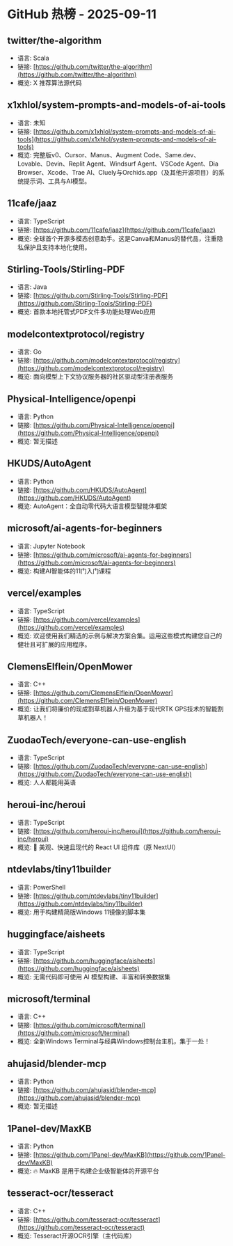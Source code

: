 # GitHub 热榜 - 2025-09-11

## twitter/the-algorithm
- 语言: Scala
- 链接: [https://github.com/twitter/the-algorithm](https://github.com/twitter/the-algorithm)
- 概览: X 推荐算法源代码

## x1xhlol/system-prompts-and-models-of-ai-tools
- 语言: 未知
- 链接: [https://github.com/x1xhlol/system-prompts-and-models-of-ai-tools](https://github.com/x1xhlol/system-prompts-and-models-of-ai-tools)
- 概览: 完整版v0、Cursor、Manus、Augment Code、Same.dev、Lovable、Devin、Replit Agent、Windsurf Agent、VSCode Agent、Dia Browser、Xcode、Trae AI、Cluely与Orchids.app（及其他开源项目）的系统提示词、工具与AI模型。

## 11cafe/jaaz
- 语言: TypeScript
- 链接: [https://github.com/11cafe/jaaz](https://github.com/11cafe/jaaz)
- 概览: 全球首个开源多模态创意助手。这是Canva和Manus的替代品，注重隐私保护且支持本地化使用。

## Stirling-Tools/Stirling-PDF
- 语言: Java
- 链接: [https://github.com/Stirling-Tools/Stirling-PDF](https://github.com/Stirling-Tools/Stirling-PDF)
- 概览: 首款本地托管式PDF文件多功能处理Web应用

## modelcontextprotocol/registry
- 语言: Go
- 链接: [https://github.com/modelcontextprotocol/registry](https://github.com/modelcontextprotocol/registry)
- 概览: 面向模型上下文协议服务器的社区驱动型注册表服务

## Physical-Intelligence/openpi
- 语言: Python
- 链接: [https://github.com/Physical-Intelligence/openpi](https://github.com/Physical-Intelligence/openpi)
- 概览: 暂无描述

## HKUDS/AutoAgent
- 语言: Python
- 链接: [https://github.com/HKUDS/AutoAgent](https://github.com/HKUDS/AutoAgent)
- 概览: AutoAgent：全自动零代码大语言模型智能体框架

## microsoft/ai-agents-for-beginners
- 语言: Jupyter Notebook
- 链接: [https://github.com/microsoft/ai-agents-for-beginners](https://github.com/microsoft/ai-agents-for-beginners)
- 概览: 构建AI智能体的11门入门课程

## vercel/examples
- 语言: TypeScript
- 链接: [https://github.com/vercel/examples](https://github.com/vercel/examples)
- 概览: 欢迎使用我们精选的示例与解决方案合集。运用这些模式构建您自己的健壮且可扩展的应用程序。

## ClemensElflein/OpenMower
- 语言: C++
- 链接: [https://github.com/ClemensElflein/OpenMower](https://github.com/ClemensElflein/OpenMower)
- 概览: 让我们将廉价的现成割草机器人升级为基于现代RTK GPS技术的智能割草机器人！

## ZuodaoTech/everyone-can-use-english
- 语言: TypeScript
- 链接: [https://github.com/ZuodaoTech/everyone-can-use-english](https://github.com/ZuodaoTech/everyone-can-use-english)
- 概览: 人人都能用英语

## heroui-inc/heroui
- 语言: TypeScript
- 链接: [https://github.com/heroui-inc/heroui](https://github.com/heroui-inc/heroui)
- 概览: 🚀 美观、快速且现代的 React UI 组件库（原 NextUI）

## ntdevlabs/tiny11builder
- 语言: PowerShell
- 链接: [https://github.com/ntdevlabs/tiny11builder](https://github.com/ntdevlabs/tiny11builder)
- 概览: 用于构建精简版Windows 11镜像的脚本集

## huggingface/aisheets
- 语言: TypeScript
- 链接: [https://github.com/huggingface/aisheets](https://github.com/huggingface/aisheets)
- 概览: 无需代码即可使用 AI 模型构建、丰富和转换数据集

## microsoft/terminal
- 语言: C++
- 链接: [https://github.com/microsoft/terminal](https://github.com/microsoft/terminal)
- 概览: 全新Windows Terminal与经典Windows控制台主机，集于一处！

## ahujasid/blender-mcp
- 语言: Python
- 链接: [https://github.com/ahujasid/blender-mcp](https://github.com/ahujasid/blender-mcp)
- 概览: 暂无描述

## 1Panel-dev/MaxKB
- 语言: Python
- 链接: [https://github.com/1Panel-dev/MaxKB](https://github.com/1Panel-dev/MaxKB)
- 概览: 🔥 MaxKB 是用于构建企业级智能体的开源平台

## tesseract-ocr/tesseract
- 语言: C++
- 链接: [https://github.com/tesseract-ocr/tesseract](https://github.com/tesseract-ocr/tesseract)
- 概览: Tesseract开源OCR引擎（主代码库）


